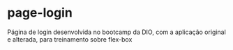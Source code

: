 # page-login
Página de login desenvolvida no bootcamp da DIO, com a aplicação original e alterada, para treinamento sobre flex-box